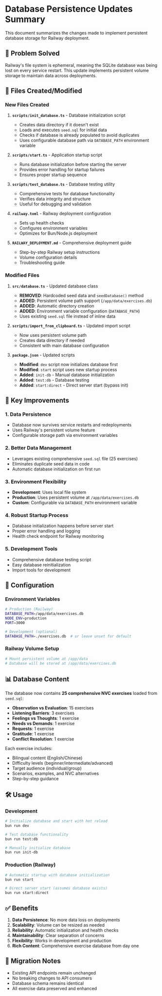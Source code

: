 # Database Persistence Updates Summary

This document summarizes the changes made to implement persistent database storage for Railway deployment.

## 🎯 Problem Solved

Railway's file system is ephemeral, meaning the SQLite database was being lost on every service restart. This update implements persistent volume storage to maintain data across deployments.

## 📁 Files Created/Modified

### New Files Created

1. **`scripts/init_database.ts`** - Database initialization script
   - Creates data directory if it doesn't exist
   - Loads and executes `seed.sql` for initial data
   - Checks if database is already populated to avoid duplicates
   - Uses configurable database path via `DATABASE_PATH` environment variable

2. **`scripts/start.ts`** - Application startup script
   - Runs database initialization before starting the server
   - Provides error handling for startup failures
   - Ensures proper startup sequence

3. **`scripts/test_database.ts`** - Database testing utility
   - Comprehensive tests for database functionality
   - Verifies data integrity and structure
   - Useful for debugging and validation

4. **`railway.toml`** - Railway deployment configuration
   - Sets up health checks
   - Configures environment variables
   - Optimizes for Bun/Node.js deployment

5. **`RAILWAY_DEPLOYMENT.md`** - Comprehensive deployment guide
   - Step-by-step Railway setup instructions
   - Volume configuration details
   - Troubleshooting guide

### Modified Files

1. **`src/database.ts`** - Updated database class
   - **REMOVED**: Hardcoded seed data and `seedDatabase()` method
   - **ADDED**: Persistent volume path support (`/app/data/exercises.db`)
   - **ADDED**: Automatic directory creation
   - **ADDED**: Environment variable configuration (`DATABASE_PATH`)
   - Uses existing `seed.sql` file instead of inline data

2. **`scripts/import_from_clipboard.ts`** - Updated import script
   - Now uses persistent volume path
   - Creates data directory if needed
   - Consistent with main database configuration

3. **`package.json`** - Updated scripts
   - **Modified**: `dev` script now initializes database first
   - **Modified**: `start` script uses new startup process
   - **Added**: `init-db` - Manual database initialization
   - **Added**: `test:db` - Database testing
   - **Added**: `start:direct` - Direct server start (bypass init)

## 🚀 Key Improvements

### 1. Data Persistence
- Database now survives service restarts and redeployments
- Uses Railway's persistent volume feature
- Configurable storage path via environment variables

### 2. Better Data Management
- Leverages existing comprehensive `seed.sql` file (25 exercises)
- Eliminates duplicate seed data in code
- Automatic database initialization on first run

### 3. Environment Flexibility
- **Development**: Uses local file system
- **Production**: Uses persistent volume at `/app/data/exercises.db`
- **Custom**: Configurable via `DATABASE_PATH` environment variable

### 4. Robust Startup Process
- Database initialization happens before server start
- Proper error handling and logging
- Health check endpoint for Railway monitoring

### 5. Development Tools
- Comprehensive database testing script
- Easy database reinitialization
- Import tools for development

## 🔧 Configuration

### Environment Variables
```bash
# Production (Railway)
DATABASE_PATH=/app/data/exercises.db
NODE_ENV=production
PORT=3000

# Development (optional)
DATABASE_PATH=./exercises.db  # or leave unset for default
```

### Railway Volume Setup
```bash
# Mount persistent volume at /app/data
# Database will be stored at /app/data/exercises.db
```

## 📊 Database Content

The database now contains **25 comprehensive NVC exercises** loaded from `seed.sql`:

- **Observation vs Evaluation**: 15 exercises
- **Listening Barriers**: 3 exercises  
- **Feelings vs Thoughts**: 1 exercise
- **Needs vs Demands**: 1 exercise
- **Requests**: 1 exercise
- **Gratitude**: 1 exercise
- **Conflict Resolution**: 1 exercise

Each exercise includes:
- Bilingual content (English/Chinese)
- Difficulty levels (beginner/intermediate/advanced)
- Target audience (individual/group)
- Scenarios, examples, and NVC alternatives
- Step-by-step guidance

## 🛠️ Usage

### Development
```bash
# Initialize database and start with hot reload
bun run dev

# Test database functionality
bun run test:db

# Manually initialize database
bun run init-db
```

### Production (Railway)
```bash
# Automatic startup with database initialization
bun run start

# Direct server start (assumes database exists)
bun run start:direct
```

## ✅ Benefits

1. **Data Persistence**: No more data loss on deployments
2. **Scalability**: Volume can be resized as needed
3. **Reliability**: Automatic initialization and health checks
4. **Maintainability**: Clear separation of concerns
5. **Flexibility**: Works in development and production
6. **Rich Content**: Comprehensive exercise database from day one

## 🔄 Migration Notes

- Existing API endpoints remain unchanged
- No breaking changes to API consumers
- Database schema remains identical
- All exercise data preserved and enhanced
